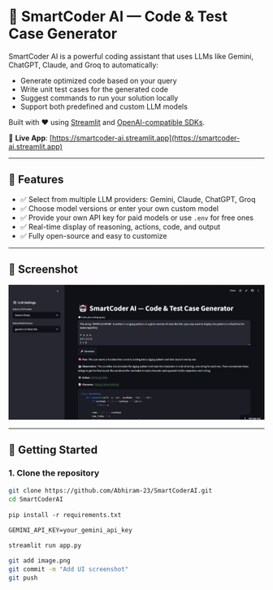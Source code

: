 # 🤖 SmartCoder AI — Code & Test Case Generator

SmartCoder AI is a powerful coding assistant that uses LLMs like Gemini, ChatGPT, Claude, and Groq to automatically:

- Generate optimized code based on your query
- Write unit test cases for the generated code
- Suggest commands to run your solution locally
- Support both predefined and custom LLM models

Built with ❤️ using [Streamlit](https://streamlit.io/) and [OpenAI-compatible SDKs](https://pypi.org/project/openai/).

🔗 **Live App**: [https://smartcoder-ai.streamlit.app](https://smartcoder-ai.streamlit.app)

---

## 🔧 Features

- ✅ Select from multiple LLM providers: Gemini, Claude, ChatGPT, Groq
- ✅ Choose model versions or enter your own custom model
- ✅ Provide your own API key for paid models or use `.env` for free ones
- ✅ Real-time display of reasoning, actions, code, and output
- ✅ Fully open-source and easy to customize

---

## 📸 Screenshot

![SmartCoder AI Screenshot](image.png)

---

## 🚀 Getting Started

### 1. Clone the repository

```bash
git clone https://github.com/Abhiram-23/SmartCoderAI.git
cd SmartCoderAI
```

```
pip install -r requirements.txt
```

```
GEMINI_API_KEY=your_gemini_api_key
```

```
streamlit run app.py
```

```bash
git add image.png
git commit -m "Add UI screenshot"
git push
```

